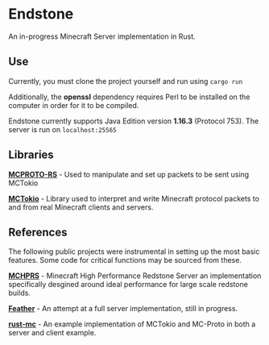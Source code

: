 # Endstone
An in-progress Minecraft Server implementation in Rust.

## Use
Currently, you must clone the project yourself and run using ```cargo run```

Additionally, the **openssl** dependency requires Perl to be installed on the computer in order for it to be compiled.

Endstone currently supports Java Edition version **1.16.3** (Protocol 753).
The server is run on ```localhost:25565```

## Libraries
**[MCPROTO-RS](https://github.com/Twister915/mcproto-rs)** - Used to manipulate and set up packets to be sent using MCTokio

**[MCTokio](https://github.com/Twister915/mctokio)** - Library used to interpret and write Minecraft protocol packets to and from real Minecraft clients and servers.

## References
The following public projects were instrumental in setting up the most basic features. Some code for critical functions may be sourced from these.

**[MCHPRS](https://github.com/MCHPR/MCHPRS)** - Minecraft High Performance Redstone Server an implementation specifically desgined around ideal performance for large scale redstone builds. 

**[Feather](https://github.com/feather-rs/feather)** - An attempt at a full server implementation, still in progress.

**[rust-mc](https://github.com/willemml/rust-mc)** - An example implementation of MCTokio and MC-Proto in both a server and client example.
